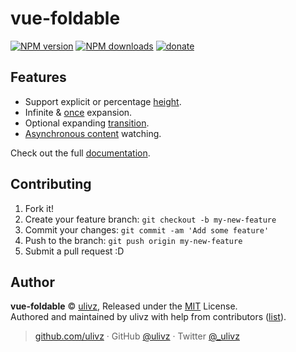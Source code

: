 # vue-foldable

[![NPM version](https://img.shields.io/npm/v/vue-foldable.svg?style=flat)](https://npmjs.com/package/vue-foldable) [![NPM downloads](https://img.shields.io/npm/dm/vue-foldable.svg?style=flat)](https://npmjs.com/package/vue-foldable) 
 [![donate](https://img.shields.io/badge/$-donate-ff69b4.svg?maxAge=2592000&style=flat)](https://github.com/ULIVZ/donate)

## Features

- Support explicit or percentage [height](https://vue-foldable.ulivz.com#height).
- Infinite & [once](https://vue-foldable.ulivz.com#once-mode) expansion.
- Optional expanding [transition](https://vue-foldable.ulivz.com#transition).
- [Asynchronous content](https://vue-foldable.ulivz.com#asynchronous-content) watching.

Check out the full [documentation](http://www.v2js.com/vue-foldable).

## Contributing

1. Fork it!
2. Create your feature branch: `git checkout -b my-new-feature`
3. Commit your changes: `git commit -am 'Add some feature'`
4. Push to the branch: `git push origin my-new-feature`
5. Submit a pull request :D


## Author

**vue-foldable** © [ulivz](https://github.com/ULIVZ), Released under the [MIT](./LICENSE) License.<br>
Authored and maintained by ulivz with help from contributors ([list](https://github.com/ULIVZ/vue-foldable/contributors)).

> [github.com/ulivz](https://github.com/ulivz) · GitHub [@ulivz](https://github.com/ULIVZ) · Twitter [@_ulivz](https://twitter.com/_ulivz)
